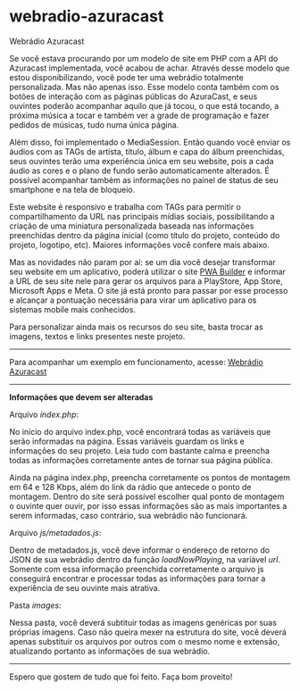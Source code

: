 # webradio-azuracast
Webrádio Azuracast

Se você estava procurando por um modelo de site em PHP com a API do Azuracast implementada, você acabou de achar. Através desse modelo que estou disponibilizando, você pode ter uma webrádio totalmente personalizada. Mas não apenas isso. Esse modelo conta também com os botões de interação com as páginas públicas do AzuraCast, e seus ouvintes poderão acompanhar aquilo que já tocou, o que está tocando, a próxima música a tocar e também ver a grade de programação e fazer pedidos de músicas, tudo numa única página.

Além disso, foi implementado o MediaSession. Então quando você enviar os áudios com as TAGs de artista, título, álbum e capa do álbum preenchidas, seus ouvintes terão uma experiência única em seu website, pois a cada áudio as cores e o plano de fundo serão automaticamente alterados. É possível acompanhar também as informações no painel de status de seu smartphone e na tela de bloqueio.

Este website é responsivo e trabalha com TAGs para permitir o compartilhamento da URL nas principais mídias sociais, possibilitando a criação de uma miniatura personalizada baseada nas informações preenchidas dentro da página inicial (como título do projeto, conteúdo do projeto, logotipo, etc). Maiores informações você confere mais abaixo.

Mas as novidades não param por aí: se um dia você desejar transformar seu website em um aplicativo, poderá utilizar o site [PWA Builder](https://www.pwabuilder.com/) e informar a URL de seu site nele para gerar os arquivos para a PlayStore, App Store, Microsoft Apps e Meta. O site já está pronto para passar por esse processo e alcançar a pontuação necessária para virar um aplicativo para os sistemas mobile mais conhecidos.

Para personalizar ainda mais os recursos do seu site, basta trocar as imagens, textos e links presentes neste projeto.

--------------

Para acompanhar um exemplo em funcionamento, acesse:
[Webrádio Azuracast](https://azuracast.denilsonaraujo.com)

--------------

**Informações que devem ser alteradas**

Arquivo *index.php*:

No início do arquivo index.php, você encontrará todas as variáveis que serão informadas na página. Essas variáveis guardam os links e informações do seu projeto. Leia tudo com bastante calma e preencha todas as informações corretamente antes de tornar sua página pública.

Ainda na página index.php, preencha corretamente os pontos de montagem em 64 e 128 Kbps, além do link da rádio que antecede o ponto de montagem. Dentro do site será possível escolher qual ponto de montagem o ouvinte quer ouvir, por isso essas informações são as mais importantes a serem informadas, caso contrário, sua webrádio não funcionará.

Arquivo *js/metadados.js*:

Dentro de metadados.js, você deve informar o endereço de retorno do JSON de sua webrádio dentro da função *loadNowPlaying*, na variável *url*. Somente com essa informação preenchida corretamente o arquivo js conseguirá encontrar e processar todas as informações para tornar a experiência de seu ouvinte mais atrativa.

Pasta *images*:

Nessa pasta, você deverá subtituir todas as imagens genéricas por suas próprias imagens. Caso não queira mexer na estrutura do site, você deverá apenas substituir os arquivos por outros com o mesmo nome e extensão, atualizando portanto as informações de sua webrádio.

--------------

Espero que gostem de tudo que foi feito. Faça bom proveito!
